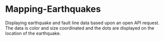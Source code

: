 # Mapping-Earthquakes

Displaying earthquake and fault line data based upon an open API request.  The data is color and size coordinated and the dots are displayed on the location of the earthquake.

